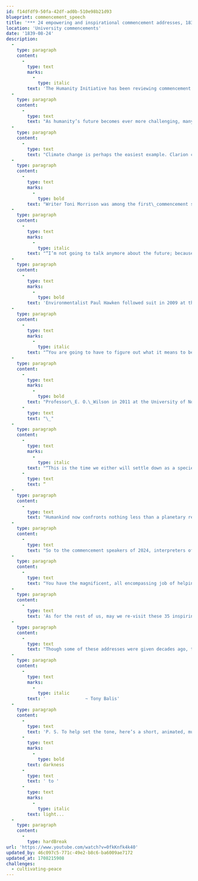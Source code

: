 ```yaml
---
id: f14dfdf9-50fa-42df-ad0b-510e98b21d93
blueprint: commencement_speech
title: '*** 24 empowering and inspirational commencement addresses, 1838 – 2024'
location: 'University commencements'
date: '1839-08-24'
description:
  -
    type: paragraph
    content:
      -
        type: text
        marks:
          -
            type: italic
        text: 'The Humanity Initiative has been reviewing commencement speeches since 1989. Here are some introductory thoughts on the planetary reckoning of the last few years:'
  -
    type: paragraph
    content:
      -
        type: text
        text: "As humanity’s future becomes ever more challenging, many students feel that their parents’ generation has fostered almost irredeemable catastrophes, that we have failed environmentally, politically, morally, and spiritually. Even our air and water are threatened. Not to mention we continue to stockpile weapons that could radically alter life on Earth in\_minutes."
  -
    type: paragraph
    content:
      -
        type: text
        text: "Climate change is perhaps the easiest example. Clarion calls for environmental sanity from as far back as Rachel Carson and Aldo Leopold in the 1960’s have proven real and prescient. As we lose bees, we destroy the cycle of life. As we heat glaciers, we flood our cities. As we burn coal, we breathe toxins.\_\_"
  -
    type: paragraph
    content:
      -
        type: text
        marks:
          -
            type: bold
        text: "Writer Toni Morrison was among the first\_commencement speakers to directly address the possibility of a diminishing rather than expanding future. At Wellesley College in 2004, she stated:\_"
  -
    type: paragraph
    content:
      -
        type: text
        marks:
          -
            type: italic
        text: "“I’m not going to talk anymore about the future; because I’m hesitant to describe or predict; because I’m not even certain that it exists. That is to say, I’m not certain that somehow, perhaps, a burgeoning ménage a trois of political interests, corporate interests, and military interests will not prevail and literally annihilate an inhabitable, humane\_future.”"
  -
    type: paragraph
    content:
      -
        type: text
        marks:
          -
            type: bold
        text: 'Environmentalist Paul Hawken followed suit in 2009 at the University of Portland:'
  -
    type: paragraph
    content:
      -
        type: text
        marks:
          -
            type: italic
        text: "“You are going to have to figure out what it means to be a human being on Earth at a time when every living system is declining, and the rate of decline is accelerating. Kind of a mind-boggling situation…\_This planet came with a set of instructions, but we seem to have misplaced them. Important rules like don’t poison the water, soil, or air, don’t let the earth get overcrowded, and don’t touch the thermostat have been\_broken.”"
  -
    type: paragraph
    content:
      -
        type: text
        marks:
          -
            type: bold
        text: "Professor\_E. O.\_Wilson in 2011 at the University of North Carolina added:"
      -
        type: text
        text: "\_"
  -
    type: paragraph
    content:
      -
        type: text
        marks:
          -
            type: italic
        text: "“This is the time we either will settle down as a species or completely wreck the\_planet. In one area in particular, the environment, humanity urgently has to decide what we are, what we wish to become, and where we are going. And that is especially true for the way we relate ourselves to the rest of life. And we better do it soon."
      -
        type: text
        text: “
  -
    type: paragraph
    content:
      -
        type: text
        text: "Humankind now confronts nothing less than a planetary reckoning, a sixth extinction. Many forefront nonprofits, such as the International Rescue Committee(aiding refugees in crisis) and Ashoka (supporting systemic social change), essentially work at sustaining humanity’s viable existence on\_Earth."
  -
    type: paragraph
    content:
      -
        type: text
        text: "So to the commencement speakers of 2024, interpreters of the era, your voice, your unique message, must find traction, resonance and relevance well beyond the diminishing simplicity of bromides and platitudes. In these crucial years of human\_evolution, graduating students worldwide must be tuned to transformative change."
  -
    type: paragraph
    content:
      -
        type: text
        text: "You have the magnificent, all encompassing job of helping analyze and clarify the challenges\_ahead, of measuring the future."
  -
    type: paragraph
    content:
      -
        type: text
        text: 'As for the rest of us, may we re-visit these 35 inspiring speeches with open hearts and minds, celebrating our constant commencements into tomorrow, finding new ways to participate in and encourage positive change, in all its many guises and incarnations.'
  -
    type: paragraph
    content:
      -
        type: text
        text: "Though some of these addresses were given decades ago, they are as relevant as current ones, perhaps increasingly so — such as President John F. Kennedy in 1963eloquently and passionately urging the world to embrace the very real possibility of creating worldwide peace.\_"
  -
    type: paragraph
    content:
      -
        type: text
        marks:
          -
            type: italic
        text: '               ~ Tony Balis'
  -
    type: paragraph
    content:
      -
        type: text
        text: 'P. S. To help set the tone, here’s a short, animated, music video by be-the-change rapper Nimo Patel (2017). It highlights the joys of moving from '
      -
        type: text
        marks:
          -
            type: bold
        text: darkness
      -
        type: text
        text: ' to '
      -
        type: text
        marks:
          -
            type: italic
        text: light...
  -
    type: paragraph
    content:
      -
        type: hardBreak
url: 'https://www.youtube.com/watch?v=0fkKnfk4k40'
updated_by: 46c097c5-771c-49e2-b8c6-ba6009ae7172
updated_at: 1708215908
challenges:
  - cultivating-peace
---
```

